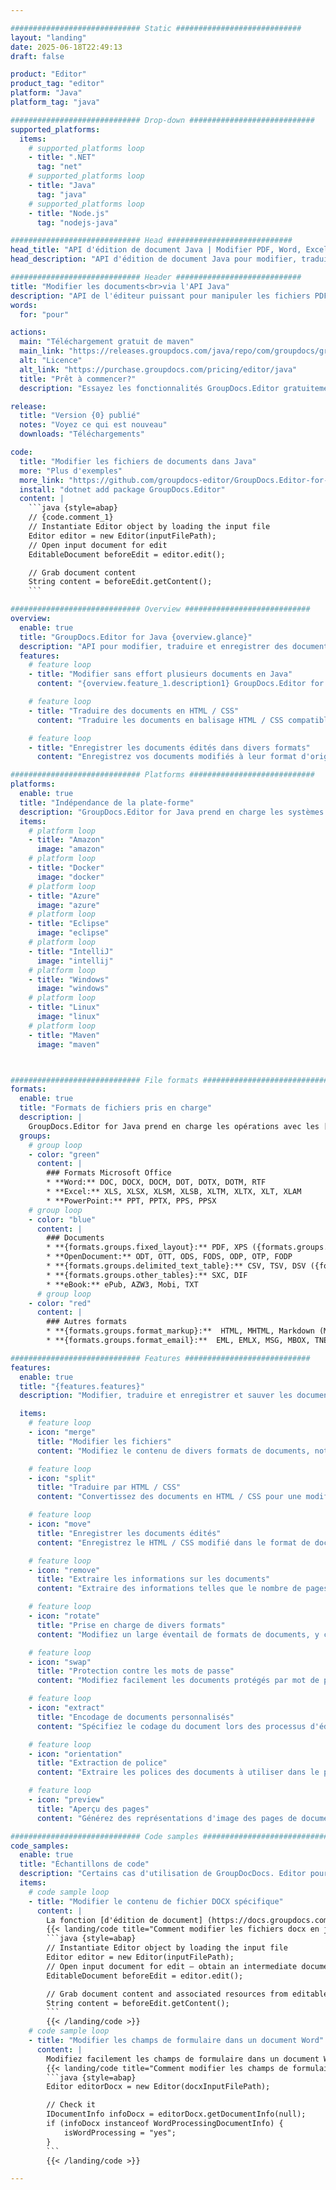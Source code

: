 ```yaml
---

############################# Static ############################
layout: "landing"
date: 2025-06-18T22:49:13
draft: false

product: "Editor"
product_tag: "editor"
platform: "Java"
platform_tag: "java"

############################# Drop-down ############################
supported_platforms:
  items:
    # supported_platforms loop
    - title: ".NET"
      tag: "net"
    # supported_platforms loop
    - title: "Java"
      tag: "java"
    # supported_platforms loop
    - title: "Node.js"
      tag: "nodejs-java"

############################# Head ############################
head_title: "API d'édition de document Java | Modifier PDF, Word, Excel, Epub"
head_description: "API d'édition de document Java pour modifier, traduire et enregistrer des pages de documents à partir de formats PDF, Microsoft Word, Excel, Présentations, Visio et Image."

############################# Header ############################
title: "Modifier les documents<br>via l'API Java"
description: "API de l'éditeur puissant pour manipuler les fichiers PDF, Microsoft Office, HTML et image."
words:
  for: "pour"

actions:
  main: "Téléchargement gratuit de maven"
  main_link: "https://releases.groupdocs.com/java/repo/com/groupdocs/groupdocs-editor/"
  alt: "Licence"
  alt_link: "https://purchase.groupdocs.com/pricing/editor/java"
  title: "Prêt à commencer?"
  description: "Essayez les fonctionnalités GroupDocs.Editor gratuitement ou demandez une licence."

release:
  title: "Version {0} publié"
  notes: "Voyez ce qui est nouveau"
  downloads: "Téléchargements"

code:
  title: "Modifier les fichiers de documents dans Java"
  more: "Plus d'exemples"
  more_link: "https://github.com/groupdocs-editor/GroupDocs.Editor-for-Java"
  install: "dotnet add package GroupDocs.Editor"
  content: |
    ```java {style=abap}   
    // {code.comment_1}
    // Instantiate Editor object by loading the input file
    Editor editor = new Editor(inputFilePath);
    // Open input document for edit
    EditableDocument beforeEdit = editor.edit();

    // Grab document content
    String content = beforeEdit.getContent();
    ```

############################# Overview ############################
overview:
  enable: true
  title: "GroupDocs.Editor for Java {overview.glance}"
  description: "API pour modifier, traduire et enregistrer des documents, des diapositives et des diagrammes dans les applications Java."
  features:
    # feature loop
    - title: "Modifier sans effort plusieurs documents en Java"
      content: "{overview.feature_1.description1} GroupDocs.Editor for Java {overview.feature_1.description2}"

    # feature loop
    - title: "Traduire des documents en HTML / CSS"
      content: "Traduire les documents en balisage HTML / CSS compatible avec les éditeurs WYSIWYG, permettant une modification de documents facile et efficace dans un environnement Web."

    # feature loop
    - title: "Enregistrer les documents édités dans divers formats"
      content: "Enregistrez vos documents modifiés à leur format d'origine ou exportez-les vers d'autres formats tels que PDF, garantissant la flexibilité et la compatibilité."

############################# Platforms ############################
platforms:
  enable: true
  title: "Indépendance de la plate-forme"
  description: "GroupDocs.Editor for Java prend en charge les systèmes d'exploitation, les cadres et les gestionnaires de package suivants."
  items:
    # platform loop
    - title: "Amazon"
      image: "amazon"
    # platform loop
    - title: "Docker"
      image: "docker"
    # platform loop
    - title: "Azure"
      image: "azure"
    # platform loop
    - title: "Eclipse"
      image: "eclipse"
    # platform loop
    - title: "IntelliJ"
      image: "intellij"
    # platform loop
    - title: "Windows"
      image: "windows"
    # platform loop
    - title: "Linux"
      image: "linux"
    # platform loop
    - title: "Maven"
      image: "maven"



############################# File formats ############################
formats:
  enable: true
  title: "Formats de fichiers pris en charge"
  description: |
    GroupDocs.Editor for Java prend en charge les opérations avec les [formats de fichiers] suivants (https://docs.groupdocs.com/editor/java/supported-document-formits/). ([{formats.full_list}](https://docs.groupdocs.com/editor/net/supported-document-formats/)).
  groups:
    # group loop
    - color: "green"
      content: |
        ### Formats Microsoft Office
        * **Word:** DOC, DOCX, DOCM, DOT, DOTX, DOTM, RTF
        * **Excel:** XLS, XLSX, XLSM, XLSB, XLTM, XLTX, XLT, XLAM
        * **PowerPoint:** PPT, PPTX, PPS, PPSX
    # group loop
    - color: "blue"
      content: |
        ### Documents
        * **{formats.groups.fixed_layout}:** PDF, XPS ({formats.groups.export_only})
        * **OpenDocument:** ODT, OTT, ODS, FODS, ODP, OTP, FODP
        * **{formats.groups.delimited_text_table}:** CSV, TSV, DSV ({formats.groups.arbitrary_separator})
        * **{formats.groups.other_tables}:** SXC, DIF
        * **eBook:** ePub, AZW3, Mobi, TXT
      # group loop
    - color: "red"
      content: |
        ### Autres formats
        * **{formats.groups.format_markup}:**  HTML, MHTML, Markdown (MD), XML, CHM, JSON
        * **{formats.groups.format_email}:**  EML, EMLX, MSG, MBOX, TNEF, MHT, PST, OFT, OST, VCF, ICS

############################# Features ############################
features:
  enable: true
  title: "{features.features}"
  description: "Modifier, traduire et enregistrer et sauver les documents PDF et Office."

  items:
    # feature loop
    - icon: "merge"
      title: "Modifier les fichiers"
      content: "Modifiez le contenu de divers formats de documents, notamment PDF, DOCX, XLSX, PPTX, etc."

    # feature loop
    - icon: "split"
      title: "Traduire par HTML / CSS"
      content: "Convertissez des documents en HTML / CSS pour une modification facile avec des éditeurs WYSIWYG comme Ckeditor ou TinyMCE."

    # feature loop
    - icon: "move"
      title: "Enregistrer les documents édités"
      content: "Enregistrez le HTML / CSS modifié dans le format de document d'origine ou l'exportation vers PDF."

    # feature loop
    - icon: "remove"
      title: "Extraire les informations sur les documents"
      content: "Extraire des informations telles que le nombre de pages, la taille et l'état de chiffrement à partir des documents."

    # feature loop
    - icon: "rotate"
      title: "Prise en charge de divers formats"
      content: "Modifiez un large éventail de formats de documents, y compris les fichiers Microsoft Office, les PDF, etc."

    # feature loop
    - icon: "swap"
      title: "Protection contre les mots de passe"
      content: "Modifiez facilement les documents protégés par mot de passe."

    # feature loop
    - icon: "extract"
      title: "Encodage de documents personnalisés"
      content: "Spécifiez le codage du document lors des processus d'édition et de sauvegarde."

    # feature loop
    - icon: "orientation"
      title: "Extraction de police"
      content: "Extraire les polices des documents à utiliser dans le processus d'édition."

    # feature loop
    - icon: "preview"
      title: "Aperçu des pages"
      content: "Générez des représentations d'image des pages de documents pour mieux comprendre le contenu et la structure."

############################# Code samples ############################
code_samples:
  enable: true
  title: "Échantillons de code"
  description: "Certains cas d'utilisation de GroupDocDocs. Editor pour les opérations Java."
  items:
    # code sample loop
    - title: "Modifier le contenu de fichier DOCX spécifique"
      content: |
        La fonction [d'édition de document] (https://docs.groupdocs.com/editor/java/edit-document/) vous permet de charger, modifier et enregistrer des fichiers docx. Voici un exemple de la façon d'atteindre l'édition de documents à l'aide de Java:
        {{< landing/code title="Comment modifier les fichiers docx en java">}}
        ```java {style=abap}   
        // Instantiate Editor object by loading the input file
        Editor editor = new Editor(inputFilePath);
        // Open input document for edit — obtain an intermediate document, that can be edited
        EditableDocument beforeEdit = editor.edit();

        // Grab document content and associated resources from editable document
        String content = beforeEdit.getContent();
        ```
        {{< /landing/code >}}
    # code sample loop
    - title: "Modifier les champs de formulaire dans un document Word"
      content: |
        Modifiez facilement les champs de formulaire dans un document Word à l'aide de GroupDocs.Editor pour Java. Voici comment modifier les champs de formulaire dans un document Word à l'aide de Java:
        {{< landing/code title="Comment modifier les champs de formulaire dans un document Word en utilisant GroupDocs.Editor pour Java">}}
        ```java {style=abap}   
        Editor editorDocx = new Editor(docxInputFilePath);

        // Check it
        IDocumentInfo infoDocx = editorDocx.getDocumentInfo(null);
        if (infoDocx instanceof WordProcessingDocumentInfo) {
            isWordProcessing = "yes";
        }
        ```
        {{< /landing/code >}}

---
```


